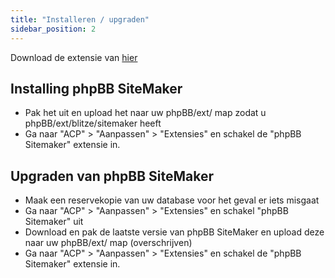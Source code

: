 ```yaml
---
title: "Installeren / upgraden"
sidebar_position: 2
---
```


Download de extensie van [hier](https://www.phpbb.com/customise/db/extension/phpbb_sitemaker_2/)

## Installing phpBB SiteMaker
* Pak het uit en upload het naar uw phpBB/ext/ map zodat u phpBB/ext/blitze/sitemaker heeft
* Ga naar "ACP" > "Aanpassen" > "Extensies" en schakel de "phpBB Sitemaker" extensie in.

## Upgraden van phpBB SiteMaker
* Maak een reservekopie van uw database voor het geval er iets misgaat
* Ga naar "ACP" > "Aanpassen" > "Extensies" en schakel "phpBB Sitemaker" uit
* Download en pak de laatste versie van phpBB SiteMaker en upload deze naar uw phpBB/ext/ map (overschrijven)
* Ga naar "ACP" > "Aanpassen" > "Extensies" en schakel de "phpBB Sitemaker" extensie in.

